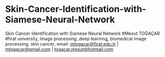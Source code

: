 # Skin-Cancer-Identification-with-Siamese-Neural-Network
Skin Cancer Identification with Siamese Neural Network
#Mesut TOĞAÇAR #firat university, image processing ,deep learning, biomedical image processing, skin cancer,
email: mtogacar@firat.edu.tr | mtogacar@gmail.com | togacar.mesut@hotmail.com

